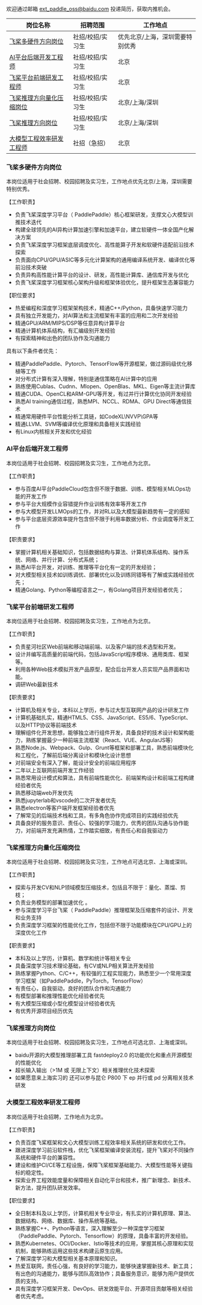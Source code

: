 欢迎通过邮箱 ext_paddle_oss@baidu.com 投递简历，获取内推机会。

| **岗位名称**    | **招聘范围**          | **工作地点**    |
| ---------------| ------------------- | -------------- |
| [飞桨多硬件方向岗位](#hardware)| 社招/校招/实习生  | 优先北京/上海，深圳需要特别优秀 | 
| [AI平台后端开发工程师](#PaddleCloud) | 社招/校招/实习生 | 北京 | 
| [飞桨平台前端研发工程师](#AIStudio)   | 社招/校招/实习生 | 北京 | 
| [飞桨推理方向量化压缩岗位](#infer1)  | 社招/校招/实习生  | 北京/上海/深圳 | 
| [飞桨推理方向岗位](#infer2) | 社招/校招/实习生  | 北京/上海/深圳 | 
| [大模型工程效率研发工程师](#CI) | 社招（急招） | 北京 | 

<a id="hardware"></a>
### 飞桨多硬件方向岗位
本岗位适用于社会招聘、校园招聘及实习生，工作地点优先北京/上海，深圳需要特别优秀。

【工作职责】

- 负责飞桨深度学习平台（ PaddlePaddle）核心框架研发，支撑文心大模型训推技术迭代
- 构建全球领先的AI异构计算加速引擎和加速平台，建立软硬件一体全国产化解决方案
- 负责飞桨深度学习框架底层调度优化、高性能算子开发和软硬件适配前沿技术探索
- 负责面向CPU/GPU/ASIC等多元化计算架构的通用编译系统开发、编译优化等前沿技术突破
- 负责异构高性能计算平台的设计、研发，高性能计算库、通信库开发与优化
- 负责飞桨深度学习框架核心架构升级和框架体验优化，提升框架生态兼容能力

【职位要求】

- 热爱编程和深度学习框架架构技术，精通C++/Python，具备快速学习能力
- 具有独立开发能力，对AI算法和主流框架有丰富的应用和二次开发经验
- 精通GPU/ARM/MIPS/DSP等任意异构计算平台
- 精通计算机体系结构，有汇编级别开发经验
- 有探索精神和出色的团队协作及沟通能力

具有以下条件者优先：
- 精通PaddlePaddle、Pytorch、TensorFlow等开源框架，做过源码级优化移植等工作
- 对分布式计算有深入理解，特别是通信策略在AI计算中的应用
- 熟练使用Cublas、Cudnn、MIopen、OpenBlas、MKL、Eigen等主流计算库
- 精通CUDA、OpenCL和ARM-GPU等开发，有过并行计算优化协同开发经验
- 熟悉AI training通信过程，熟悉MPI、NCCL、RDMA、GPU Direct等通信技术
- 精通常用硬件平台性能分析工具链，如CodeXL\NVVP\GPA等
- 精通LLVM、SVM等编译优化原理和具备相关实践经验
- 有Linux内核相关开发和优化经验

<a id="PaddleCloud"></a>
### AI平台后端开发工程师
本岗位适用于社会招聘、校园招聘及实习生，工作地点为北京。

【工作职责】
- 参与百度AI平台PaddleCloud包含但不限于数据、训练、模型相关MLOps功能的开发工作
- 参与平台大规模作业容错提升作业训练有效率等开发工作
- 参与大模型开发LLMOps的工作，并对RL以及大模型最新趋势有一定的感知
- 参与平台底层资源效率提升包含但不限于利用率数据分析、作业调度等开发工作

【职责要求】

- 掌握计算机相关基础知识，包括数据结构与算法、计算机体系结构、操作系统、网络、并行计算、分布式系统；
- 熟悉AI平台开发，对训练、推理等平台化有一定的开发经验；
- 对大模型相关技术如训练调优、部署优化以及训练同错等有了解或实践经验优先；
- 精通Golang、Python等编程语言之一，有Golang项目开发经验者优先；

<a id="AIStudio"></a>
### 飞桨平台前端研发工程师
本岗位适用于社会招聘、校园招聘及实习生，工作地点为北京。

【工作职责】

- 负责星河社区Web前端和移动端前端、以及客户端的技术选型和开发。
- 设计并编写高质量的前端代码，包括JavaScript程序模块、通用类库、框架等。
- 利用各种Web技术模拟开发产品原型，配合后台开发人员实现产品界面和功能。
- 调研Web最新技术

【职责要求】

- 计算机及相关专业，本科以上学历，参与过大型互联网产品的设计研发工作
- 计算机基础扎实，精通HTML5、CSS、JavaScript、ES5/6、TypeScript、以及HTTP协议等前端技术
- 理解组件化开发思想，能够独立进行组件开发，具备良好的技术设计和架构能力，熟练掌握最少一种前端主流框架（React、VUE、AngularJS等）
- 熟悉Node.js、Webpack、Gulp、Grunt等框架和部署工具，熟悉前端模块化和工程化，了解前后端分离设计和模块化设计思想
- 对前端安全有深入了解，能设计安全的前端应用程序
- 二年以上互联网前端开发工作经验
- 熟悉常用设计模式和算法，具有前端性能优化、前端架构设计和前端工程构建经验者优先
- 熟悉移动端web开发优先
- 熟悉jupyterlab和vscode的二次开发者优先
- 熟悉electron等客户端开发框架经验者优先
- 了解常见的后端技术栈和工具，有多角色协作完成项目的实践经验优先
- 具备良好的服务意识、责任心、较强的学习能力，优秀的团队沟通与协作能力，对前端开发充满热情，工作踏实细致，有责任心和自我驱动力

<a id="infer1"></a>
### 飞桨推理方向量化压缩岗位
本岗位适用于社会招聘、校园招聘及实习生，工作地点可选北京、上海或深圳。

【工作职责】
- 探索与开发CV和NLP领域模型压缩技术，包括且不限于：量化、蒸馏、剪枝；
- 负责业务模型的部署加速优化 。
- 参与深度学习平台飞桨（ PaddlePaddle）推理框架及压缩套件的设计、开发和业务支持
- 负责深度学习框架的性能优化工作，包括但不限于功能模块在CPU/GPU上的深度优化工作

【职责要求】
- 本科及以上学历，计算机、数学和统计等相关专业
- 具备深度学习技术理论基础，有CV或NLP相关算法开发经验
- 熟练掌握Python、C/C++，有较强的工程实现能力，熟悉至少一个常用深度学习框架（如PaddlePaddle，PyTorch，TensorFlow）
- 有责任心，自我驱动，良好的团队合作和沟通能力
- 有模型部署和推理性能优化经验者优先
- 有大模型压缩或小型化模型设计经验者优先
- 有优秀开源项目经历优先

<a id="infer2"></a>
### 飞桨推理方向岗位
本岗位适用于社会招聘、校园招聘及实习生，工作地点可选北京、上海或深圳。
- baidu开源的大模型推理部署工具 fastdeploy2.0 的功能优化和重点开源模型的性能优化
- 超长输入输出（>1M 或 无限上下文）相关推理优化技术探索 
- 如果愿意来上海实习的 还可以参与昆仑 P800 下 ep 并行或 pd 分离相关技术研发

<a id="CI"></a>
### 大模型工程效率研发工程师
本岗位适用于社会招聘，工作地点为北京。

【工作职责】
- 负责百度飞桨框架和文心大模型训练工程效率相关系统的研发和优化工作。
- 跟进深度学习前沿软件栈，优化飞桨框架编译安装流程，提升飞桨对不同操作系统和硬件平台的兼容性。
- 建设和维护CI/CE等工程设施，保障飞桨框架基础能力、大模型性能等关键指标的稳定性。
- 探索业界工程效能度量和保障相关自动化平台和技术，推广新理念、新技术、新方法，提升团队研发效率。

【职位要求】
- 全日制本科及以上学历，计算机相关专业毕业，有扎实的计算机原理、算法、数据结构、网络、数据库、操作系统等基础。
- 熟练掌握C++、Python等语言，深入理解至少一种深度学习框架（PaddlePaddle、Pytorch、Tensorflow）的原理，具备丰富的开发经验。
- 熟悉Kubernetes、OCI/Docker、Istio等技术的应用，掌握其核心原理和实现机制，能够熟练运用这些技术构建云原生应用。
- 了解深度学习和大模型相关基本原理和知识。 
- 热爱互联网，责任心强，有良好的学习能力，能够快速掌握新技术、新工具；有出色的沟通能力，能够与团队高效协作；具备服务意识，能够为用户提供优质的支持。
- 具有深度学习框架开发、DevOps、研发效能平台、开源项目贡献等相关经验者优先考虑。
